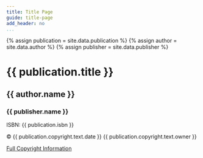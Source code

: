 ```yaml
---
title: Title Page
guide: title-page
add_header: no
...
```

{% assign publication = site.data.publication %}
{% assign author = site.data.author %}
{% assign publisher = site.data.publisher %}

# {{ publication.title }}

## {{ author.name }}

### {{ publisher.name }}

ISBN: {{ publication.isbn }}

&copy; {{ publication.copyright.text.date }} {{ publication.copyright.text.owner }}

[Full Copyright Information](copyright.html)
